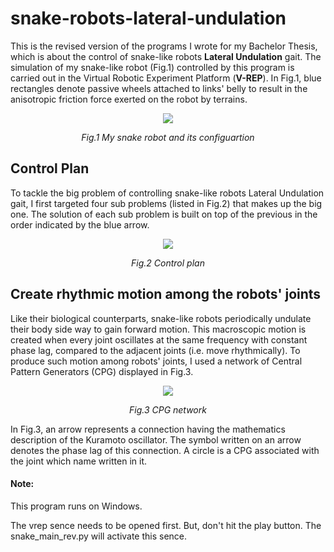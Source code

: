 # snake-robots-lateral-undulation
This is the revised version of the programs I wrote for my Bachelor Thesis, which is about the control of snake-like robots **Lateral Undulation** gait. The simulation of my snake-like robot (Fig.1) controlled by this program is carried out in the Virtual Robotic Experiment Platform (**V-REP**). In Fig.1, blue rectangles denote passive wheels attached to links' belly to result in the anisotropic friction force exerted on the robot by terrains. 
<p align="center"> 
  <img src="https://i.imgur.com/zfdpEDk.png?1">
</p>
<p align="center">
  <em> Fig.1 My snake robot and its configuartion </em>
</p>

## Control Plan
To tackle the big problem of controlling snake-like robots Lateral Undulation gait, I first targeted four sub problems (listed in Fig.2) that makes up the big one. The solution of each sub problem is built on top of the previous in the order indicated by the blue arrow.
<p align="center"> 
  <img src="https://i.imgur.com/lMHTkZ0.png?1">
</p>
<p align="center">
  <em> Fig.2 Control plan </em>
</p>

## Create rhythmic motion among the robots' joints
Like their biological counterparts, snake-like robots periodically undulate their body side way to gain forward motion. This macroscopic motion is created when every joint oscillates at the same frequency with constant phase lag, compared to the adjacent joints (i.e. move rhythmically). To produce such motion among robots' joints, I used a network of Central Pattern Generators (CPG) displayed in Fig.3.
<p align="center"> 
  <img src="https://i.imgur.com/RAeiYH6.png?3">
</p>
<p align="center">
  <em> Fig.3 CPG network </em>
</p>
In Fig.3, an arrow represents a connection having the mathematics description of the Kuramoto oscillator. The symbol written on an arrow denotes the phase lag of this connection. A circle is a CPG associated with the joint which name written in it. 

#### Note:

This program runs on Windows.

The vrep sence needs to be opened first. But, don't hit the play button. The snake_main_rev.py will activate this sence.
